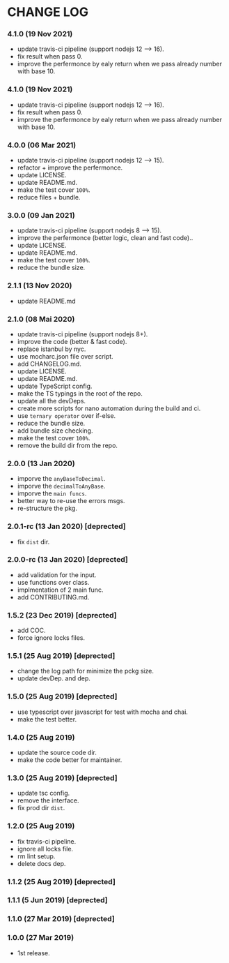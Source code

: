# CHANGE LOG

### 4.1.0 (19 Nov 2021)

- update travis-ci pipeline (support nodejs 12 --> 16).
- fix result when pass 0.
- improve the perfermonce by ealy return when we pass already number with base 10.

### 4.1.0 (19 Nov 2021)

- update travis-ci pipeline (support nodejs 12 --> 16).
- fix result when pass 0.
- improve the perfermonce by ealy return when we pass already number with base 10.

### 4.0.0 (06 Mar 2021)

- update travis-ci pipeline (support nodejs 12 --> 15).
- refactor + improve the perfermonce.
- update LICENSE.
- update README.md.
- make the test cover `100%`.
- reduce files + bundle.

### 3.0.0 (09 Jan 2021)

- update travis-ci pipeline (support nodejs 8 --> 15).
- improve the perfermonce (better logic, clean and fast code)..
- update LICENSE.
- update README.md.
- make the test cover `100%`.
- reduce the bundle size.

### 2.1.1 (13 Nov 2020)

- update README.md

### 2.1.0 (08 Mai 2020)

- update travis-ci pipeline (support nodejs 8+).
- improve the code (better & fast code).
- replace istanbul by nyc.
- use mocharc.json file over script.
- add CHANGELOG.md.
- update LICENSE.
- update README.md.
- update TypeScript config.
- make the TS typings in the root of the repo.
- update all the devDeps.
- create more scripts for nano automation during the build and ci.
- use `ternary operator` over if-else.
- reduce the bundle size.
- add bundle size checking.
- make the test cover `100%`.
- remove the build dir from the repo.

### 2.0.0 (13 Jan 2020)

- imporve the `anyBaseToDecimal`.
- imporve the `decimalToAnyBase`.
- imporve the `main funcs`.
- better way to re-use the errors msgs.
- re-structure the pkg.

### 2.0.1-rc (13 Jan 2020) [deprected]

- fix `dist` dir.

### 2.0.0-rc (13 Jan 2020) [deprected]

- add validation for the input.
- use functions over class.
- implmentation of 2 main func.
- add CONTRIBUTING.md.

### 1.5.2 (23 Dec 2019) [deprected]

- add COC.
- force ignore locks files.

### 1.5.1 (25 Aug 2019) [deprected]

- change the log path for minimize the pckg size.
- update devDep. and dep.

### 1.5.0 (25 Aug 2019) [deprected]

- use typescript over javascript for test with mocha and chai.
- make the test better.

### 1.4.0 (25 Aug 2019)

- update the source code dir.
- make the code better for maintainer.

### 1.3.0 (25 Aug 2019) [deprected]

- update tsc config.
- remove the interface.
- fix prod dir `dist`.

### 1.2.0 (25 Aug 2019)

- fix travis-ci pipeline.
- ignore all locks file.
- rm lint setup.
- delete docs dep.

### 1.1.2 (25 Aug 2019) [deprected]

### 1.1.1 (5 Jun 2019) [deprected]

### 1.1.0 (27 Mar 2019) [deprected]

### 1.0.0 (27 Mar 2019)

- 1st release.

